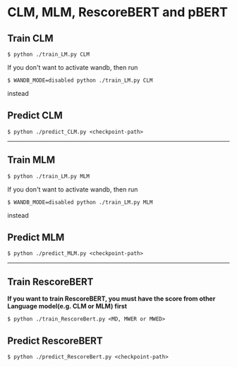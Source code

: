 # CLM, MLM, RescoreBERT and pBERT

## Train CLM
```console
$ python ./train_LM.py CLM
```

If you don't want to activate wandb, then run
```console
$ WANDB_MODE=disabled python ./train_LM.py CLM
```
instead

## Predict CLM
```console
$ python ./predict_CLM.py <checkpoint-path>
```

---

## Train MLM
```console
$ python ./train_LM.py MLM
```

If you don't want to activate wandb, then run
```console
$ WANDB_MODE=disabled python ./train_LM.py MLM
```
instead

## Predict MLM
```console
$ python ./predict_MLM.py <checkpoint-path>
```

---
## Train RescoreBERT
**If you want to train RescoreBERT, you must have the score from other Language model(e.g. CLM or MLM) first**

```console
$ python ./train_RescoreBert.py <MD, MWER or MWED>
```
## Predict RescoreBERT
```console
$ python ./predict_RescoreBert.py <checkpoint-path>
```
